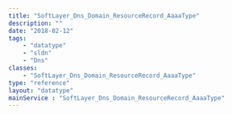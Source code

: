 ```yaml
---
title: "SoftLayer_Dns_Domain_ResourceRecord_AaaaType"
description: ""
date: "2018-02-12"
tags:
    - "datatype"
    - "sldn"
    - "Dns"
classes:
    - "SoftLayer_Dns_Domain_ResourceRecord_AaaaType"
type: "reference"
layout: "datatype"
mainService : "SoftLayer_Dns_Domain_ResourceRecord_AaaaType"
---
```


